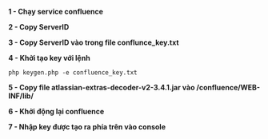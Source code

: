 **1 - Chạy service confluence**

**2 - Copy ServerID**

**3 - Copy ServerID vào trong file conflunce_key.txt**

**4 - Khởi tạo key với lệnh**

```
php keygen.php -e confluence_key.txt
```

**5 - Copy file atlassian-extras-decoder-v2-3.4.1.jar vào <install-directory>/confluence/WEB-INF/lib/**

**6 - Khởi động lại confluence**

**7 - Nhập key được tạo ra phía trên vào console**
